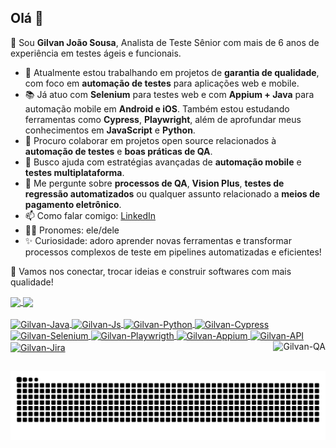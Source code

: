 ## Olá 👋

🧳 Sou **Gilvan João Sousa**, Analista de Teste Sênior com mais de 6 anos de experiência em testes ágeis e funcionais.
- 💼 Atualmente estou trabalhando em projetos de **garantia de qualidade**, com foco em **automação de testes** para aplicações web e mobile.
- 📚 Já atuo com **Selenium** para testes web e com **Appium + Java** para automação mobile em **Android e iOS**. Também estou estudando ferramentas como **Cypress**, **Playwright**, além de aprofundar meus conhecimentos em **JavaScript** e **Python**.
- 🤝 Procuro colaborar em projetos open source relacionados à **automação de testes** e **boas práticas de QA**.
- 🧠 Busco ajuda com estratégias avançadas de **automação mobile** e **testes multiplataforma**.
- 💬 Me pergunte sobre **processos de QA**, **Vision Plus**, **testes de regressão automatizados** ou qualquer assunto relacionado a **meios de pagamento eletrônico**.
- 📫 Como falar comigo: [LinkedIn](https://www.linkedin.com/in/gilvan-jo%C3%A3o-sousa-4a9755a9/?trk=opento_sprofile_details)
- 👨‍💻 Pronomes: ele/dele
- ✨ Curiosidade: adoro aprender novas ferramentas e transformar processos complexos de teste em pipelines automatizadas e eficientes!

📌 Vamos nos conectar, trocar ideias e construir softwares com mais qualidade!

<div>
  <a href="https://github.com/GilvanS">
  <img height=180em align="center" src="https://github-readme-stats.vercel.app/api?username=GilvanS&show_icons=true&theme=dark&include_all_commits=true&count_rivate=true" />
  <img height=180em align="center" src="https://github-readme-stats.vercel.app/api/top-langs?username=GilvanS&layout=compact&langs_count=8&card_width=320&theme=dark" />
<div>
<div style="display: inline_block"><br>
  <img align="center" alt="Gilvan-Java" height="60" width="80" src="https://cdn.jsdelivr.net/gh/devicons/devicon@latest/icons/java/java-original-wordmark.svg" />
  <img align="center" alt="Gilvan-Js" height="60" width="80" src="https://cdn.jsdelivr.net/gh/devicons/devicon@latest/icons/javascript/javascript-original.svg" />
  <img align="center" alt="Gilvan-Python" height="60" width="80" src="https://cdn.jsdelivr.net/gh/devicons/devicon@latest/icons/python/python-original-wordmark.svg" />
  <img align="center" alt="Gilvan-Cypress" height="60" width="80" src="https://cdn.jsdelivr.net/gh/devicons/devicon@latest/icons/cypressio/cypressio-original-wordmark.svg" />
  <img align="center" alt="Gilvan-Selenium" height="60" width="80" src="https://cdn.jsdelivr.net/gh/devicons/devicon@latest/icons/selenium/selenium-original.svg" />
  <img align="center" alt="Gilvan-Playwrigth" height="60" width="80" src="https://cdn.jsdelivr.net/gh/devicons/devicon@latest/icons/playwright/playwright-original.svg" />
  <img align="center" alt="Gilvan-Appium" height="60" width="80" src=https://miro.medium.com/v2/resize:fit:1100/format:webp/1*Xp24SeoI4POuwMqrhXtzRQ.jpeg />
  <img align="center" alt="Gilvan-API" height="60" width="80" src="https://cdn.jsdelivr.net/gh/devicons/devicon@latest/icons/postman/postman-original-wordmark.svg" />
  <img align="center" alt="Gilvan-Jira" height="60" width="80" src="https://cdn.jsdelivr.net/gh/devicons/devicon@latest/icons/jira/jira-original-wordmark.svg" />
  <img align="right" alt="Gilvan-QA" src="https://www.trilhadequalidade.com.br/content/images/2024/05/user-testing.gif" />

  ##

<picture>
  <source media="(prefers-color-scheme: dark)" srcset="https://raw.githubusercontent.com/GilvanS/GilvanS/output/github-contribution-grid-snake-dark.svg">
  <source media="(prefers-color-scheme: light)" srcset="https://raw.githubusercontent.com/GilvanS/GilvanS/output/github-contribution-grid-snake.svg">
  <img alt="github contribution grid snake animation" src="https://raw.githubusercontent.com/GilvanS/GilvanS/output/github-contribution-grid-snake.svg">
</picture>

  
 
          
